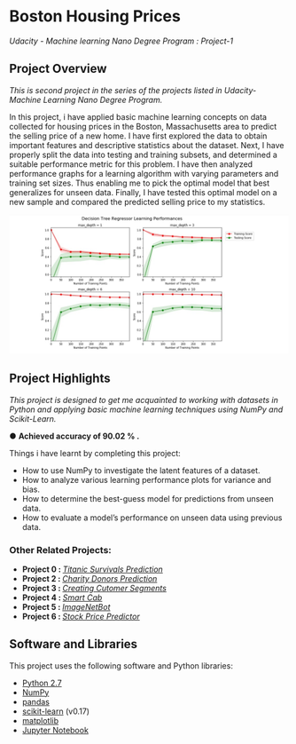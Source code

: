 # Boston Housing Prices
*Udacity - Machine learning Nano Degree Program : Project-1*

## Project Overview
*This is second project in the series of the projects listed in Udacity- Machine Learning Nano Degree Program.*

In this project, i have applied basic machine learning concepts on data collected for housing prices in the Boston, Massachusetts area to predict the selling price of a new home. I have first explored the data to obtain important features and descriptive statistics about the dataset. Next, I have properly split the data into testing and training subsets, and determined a suitable performance metric for this problem. I have then analyzed performance graphs for a learning algorithm with varying parameters and training set sizes. Thus enabling me  to pick the optimal model that best generalizes for unseen data. Finally, I have tested this optimal model on a new sample and compared the predicted selling price to my statistics.

![Boston Housing Prediction](https://github.com/Rajat-dhyani/boston_housing/blob/master/RajatDhyani-BostonHousing.jpg)

## Project Highlights
*This project is designed to get me acquainted to working with datasets in Python and applying basic machine learning techniques using NumPy and Scikit-Learn.*

  ● **Achieved accuracy of 90.02 % .**
  
Things i have learnt by completing this project:
* How to use NumPy to investigate the latent features of a dataset.
* How to analyze various learning performance plots for variance and bias.
* How to determine the best-guess model for predictions from unseen data.
* How to evaluate a model’s performance on unseen data using previous data.

### Other Related Projects:
* <strong> Project 0 : </strong> *[Titanic Survivals Prediction](https://github.com/Rajat-dhyani/titanic_survival)*
* <strong> Project 2 : </strong> *[Charity Donors Prediction](https://github.com/Rajat-dhyani/charity_donors)*
* <strong> Project 3 : </strong> *[Creating Cutomer Segments](https://github.com/Rajat-dhyani/creating_cutomer_segments)*
* <strong> Project 4 : </strong> *[Smart Cab](https://github.com/Rajat-dhyani/smart-cab)*
* <strong> Project 5 : </strong> *[ImageNetBot](https://github.com/Rajat-dhyani/ImageNetBot)*
* <strong> Project 6 : </strong> *[Stock Price Predictor](https://github.com/Rajat-dhyani/Stock-Price-Predictor/)*

## Software and Libraries
This project uses the following software and Python libraries:

* [Python 2.7](https://www.python.org/download/releases/2.7/)
* [NumPy](http://www.numpy.org/)
* [pandas](http://pandas.pydata.org/)
* [scikit-learn](http://scikit-learn.org/0.17/install.html) (v0.17)
* [matplotlib](http://matplotlib.org/)
* [Jupyter Notebook](http://ipython.org/notebook.html)
